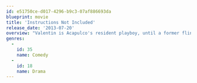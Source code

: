 ```yaml
---
id: e51750ce-d017-4296-b9c3-07af886693da
blueprint: movie
title: 'Instructions Not Included'
release_date: '2013-07-20'
overview: "Valentin is Acapulco's resident playboy, until a former fling leaves a baby on his doorstep and him heading with her out of Mexico."
genres:
  -
    id: 35
    name: Comedy
  -
    id: 18
    name: Drama
---
```

